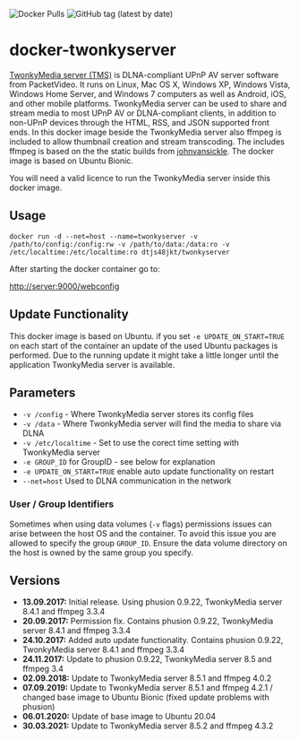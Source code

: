 ![Docker Pulls](https://img.shields.io/docker/pulls/dtjs48jkt/twonkyserver?style=plastic) ![GitHub tag (latest by date)](https://img.shields.io/github/v/tag/H2CK/twonkyserver?style=plastic)

# docker-twonkyserver

[TwonkyMedia server (TMS)](http://twonky.com/) is DLNA-compliant UPnP AV server software from PacketVideo. It runs on Linux, Mac OS X, Windows XP, Windows Vista, Windows Home Server, and Windows 7 computers as well as Android, iOS, and other mobile platforms. TwonkyMedia server can be used to share and stream media to most UPnP AV or DLNA-compliant clients, in addition to non-UPnP devices through the HTML, RSS, and JSON supported front ends.
In this docker image beside the TwonkyMedia server also ffmpeg is included to allow thumbnail creation and stream transcoding. The includes ffmpeg is based on the the static builds from [johnvansickle](https://johnvansickle.com/ffmpeg/).
The docker image is based on Ubuntu Bionic.

You will need a valid licence to run the TwonkyMedia server inside this docker image.

## Usage

```
docker run -d --net=host --name=twonkyserver -v /path/to/config:/config:rw -v /path/to/data:/data:ro -v /etc/localtime:/etc/localtime:ro dtjs48jkt/twonkyserver
```

After starting the docker container go to:

<http://server:9000/webconfig>

## Update Functionality

This docker image is based on Ubuntu. if you set `-e UPDATE_ON_START=TRUE` on each start of the container an update of the used Ubuntu packages is performed. Due to the running update it might take a little longer until the application TwonkyMedia server is available.

## Parameters

* `-v /config` - Where TwonkyMedia server stores its config files
* `-v /data` - Where TwonkyMedia server will find the media to share via DLNA
* `-v /etc/localtime` - Set to use the corect time setting with TwonkyMedia server
* `-e GROUP_ID` for GroupID - see below for explanation
* `-e UPDATE_ON_START=TRUE` enable auto update functionality on restart
* `--net=host` Used to DLNA communication in the network

### User / Group Identifiers

Sometimes when using data volumes (`-v` flags) permissions issues can arise between the host OS and the container. To avoid this issue you are allowed to specify the group `GROUP_ID`. Ensure the data volume directory on the host is owned by the same group you specify.

## Versions

* **13.09.2017:** Initial release. Using phusion 0.9.22, TwonkyMedia server 8.4.1 and ffmpeg 3.3.4
* **20.09.2017:** Permission fix. Contains phusion 0.9.22, TwonkyMedia server 8.4.1 and ffmpeg 3.3.4
* **24.10.2017:** Added auto update functionality. Contains phusion 0.9.22, TwonkyMedia server 8.4.1 and ffmpeg 3.3.4
* **24.11.2017:** Update to phusion 0.9.22, TwonkyMedia server 8.5 and ffmpeg 3.4
* **02.09.2018:** Update to TwonkyMedia server 8.5.1 and ffmpeg 4.0.2
* **07.09.2019:** Update to TwonkyMedia server 8.5.1 and ffmpeg 4.2.1 / changed base image to Ubuntu Bionic (fixed update problems with phusion)
* **06.01.2020:** Update of base image to Ubuntu 20.04
* **30.03.2021:** Update to TwonkyMedia server 8.5.2 and ffmpeg 4.3.2
